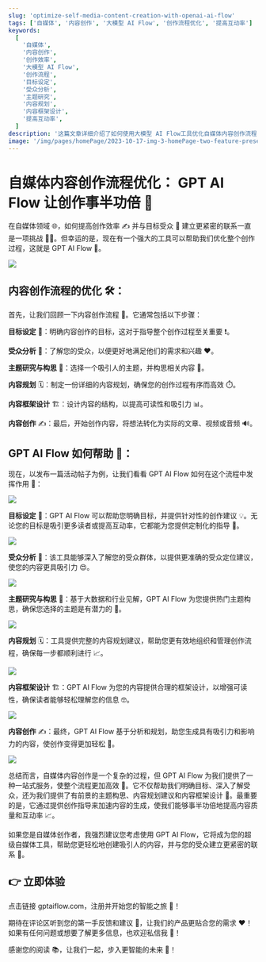 ```yaml
---
slug: 'optimize-self-media-content-creation-with-openai-ai-flow'
tags: ['自媒体', '内容创作', '大模型 AI Flow', '创作流程优化', '提高互动率']
keywords:
  [
    '自媒体',
    '内容创作',
    '创作效率',
    '大模型 AI Flow',
    '创作流程',
    '目标设定',
    '受众分析',
    '主题研究',
    '内容规划',
    '内容框架设计',
    '提高互动率',
  ]
description: '这篇文章详细介绍了如何使用大模型 AI Flow工具优化自媒体内容创作流程, 并提高互动率。本文详细解析了整个内容创作流程的优化过程, 从目标设定、受众分析、主题研究与构思、内容规划、内容框架设计到内容创作。'
image: '/img/pages/homePage/2023-10-17-img-3-homePage-two-feature-presentation.gif'
---
```


# 自媒体内容创作流程优化： GPT AI Flow 让创作事半功倍 🚀

在自媒体领域 🌐，如何提高创作效率 ✍️ 并与目标受众 🎯 建立更紧密的联系一直是一项挑战 🏋️‍♀️。但幸运的是，现在有一个强大的工具可以帮助我们优化整个创作过程，这就是 GPT AI Flow 🚀。

![](https://www.gptaiflow.com/img/pages/homePage/2023-10-17-img-3-homePage-two-feature-presentation.gif)

## 内容创作流程的优化 🛠️：

首先，让我们回顾一下内容创作流程 🔄。它通常包括以下步骤：

**目标设定** 🎯：明确内容创作的目标，这对于指导整个创作过程至关重要 ❗。

**受众分析** 👥：了解您的受众，以便更好地满足他们的需求和兴趣 ❤️。

**主题研究与构思** 🧠：选择一个吸引人的主题，并构思相关内容 📝。

**内容规划** 🗓️：制定一份详细的内容规划，确保您的创作过程有序而高效 ⏱️。

**内容框架设计** 🏗️：设计内容的结构，以提高可读性和吸引力 📊。

**内容创作** ✍️：最后，开始创作内容，将想法转化为实际的文章、视频或音频 🔊。

## GPT AI Flow 如何帮助 🤖：

现在，以发布一篇活动帖子为例，让我们看看 GPT AI Flow 如何在这个流程中发挥作用 👀：

![](https://www.gptaiflow.com/assets/images/2023-10-24-img-1-follow-paris-activity-la-rentree-etudiante-de-paris-7d1a3fd0258501cc235732a436a2b673.png)

<!-- truncate -->

**目标设定** 🎯：GPT AI Flow 可以帮助您明确目标，并提供针对性的创作建议 💡。无论您的目标是吸引更多读者或提高互动率，它都能为您提供定制化的指导 🧭。

![](https://www.gptaiflow.com/assets/images/2023-10-24-img-2-follow-paris-activity-la-rentree-etudiante-de-paris-demo-targetSetting-f33067c964cfa5e6b79442d0a838d7de.gif)

**受众分析** 👥：该工具能够深入了解您的受众群体，以提供更准确的受众定位建议，使您的内容更具吸引力 😍。

![](https://www.gptaiflow.com/assets/images/2023-10-24-img-4-follow-paris-activity-la-rentree-etudiante-de-paris-demo-audienceAnalysis-aa851203bb5b2b860e7e682a3127b1f7.gif)

**主题研究与构思** 🧠：基于大数据和行业见解，GPT AI Flow 为您提供热门主题构思，确保您选择的主题是有潜力的 🌟。

![](https://www.gptaiflow.com/assets/images/2023-10-24-img-6-follow-paris-activity-la-rentree-etudiante-de-paris-demo-themeResearch-6b7a1c1188ca7279b1f238b30419080a.gif)

**内容规划** 🗓️：工具提供完整的内容规划建议，帮助您更有效地组织和管理创作流程，确保每一步都顺利进行 📈。

![](https://www.gptaiflow.com/assets/images/2023-10-24-img-8-follow-paris-activity-la-rentree-etudiante-de-paris-demo-contentPlanning-d66866bc3e5bfb197fa77db6a4957d38.gif)

**内容框架设计** 🏗️：GPT AI Flow 为您的内容提供合理的框架设计，以增强可读性，确保读者能够轻松理解您的信息 🤓。

![](https://www.gptaiflow.com/assets/images/2023-10-24-img-10-follow-paris-activity-la-rentree-etudiante-de-paris-demo-contentFramworkDesign-36bc9c9b965bf60560c91b6d7e6083d7.gif)

**内容创作** ✍️：最终，GPT AI Flow 基于分析和规划，助您生成具有吸引力和影响力的内容，使创作变得更加轻松 🎉。

![](https://www.gptaiflow.com/assets/images/2023-10-24-img-12-follow-paris-activity-la-rentree-etudiante-de-paris-demo-contentCreation-3b1ee43b0d5559374c308525155c5cd9.gif)

总结而言，自媒体内容创作是一个复杂的过程，但 GPT AI Flow 为我们提供了一种一站式服务，使整个流程更加高效 🚀。它不仅帮助我们明确目标、深入了解受众，还为我们提供了有前景的主题构思、内容规划建议和内容框架设计 🌈。最重要的是，它通过提供创作指导来加速内容的生成，使我们能够事半功倍地提高内容质量和互动率 📈。

如果您是自媒体创作者，我强烈建议您考虑使用 GPT AI Flow，它将成为您的超级自媒体工具，帮助您更轻松地创建吸引人的内容，并与您的受众建立更紧密的联系 🔗。

## 👉 立即体验

点击链接 gptaiflow.com，注册并开始您的智能之旅 🚀！

期待在评论区听到您的第一手反馈和建议 💬，让我们的产品更贴合您的需求 ❤️！如果有任何问题或想要了解更多信息，也欢迎私信我 📩！

感谢您的阅读 📚，让我们一起，步入更智能的未来 🌟！
